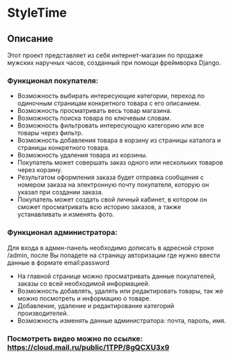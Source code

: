 # StyleTime
## Описание
Этот проект представляет из себя интернет-магазин по продаже мужских наручных часов, созданный при помощи фреймворка Django.
### Функционал покупателя:
- Возможность выбирать интересующие категории, переход по одиночным страницам конкретного товара с его описанием.
- Возможность просматривать весь товар магазина.
- Возможность поиска товара по ключевым словам.
- Возможность фильтровать интересующую категорию или все товары через фильтр.
- Возможность добавления товара в корзину из страницы каталога и страницы конкретного товара.
- Возможность удаления товара из корзины.
- Покупатель может совершать заказ одного или нескольких товаров через корзину.
- Результатом оформления заказа будет отправка сообщения с номером заказа на электронную почту покупателя, которую он указал при создании заказа.
- Покупатель может создать свой личный кабинет, в котором он сможет просматривать всю историю заказов, а также устанавливать и изменять фото.
### Функционал администратора:
Для входа в админ-панель необходимо дописать в адресной строке /admin, после Вы попадете на страницу авторизации где нужно ввести данные в формате email:password
- На главной странице можно просматривать данные покупателей, заказы со всей необходимой информацией.
- Возможность добавлять, удалять или редактировать товары, так же можно посмотреть и информацию о товаре.
- Добавление, удаление и редактирование категорий производителей.
- Возможность изменять данные администратора: почта, пароль, имя.
### Посмотреть видео можно по ссылке: https://cloud.mail.ru/public/1TPP/8gQCXU3x9
